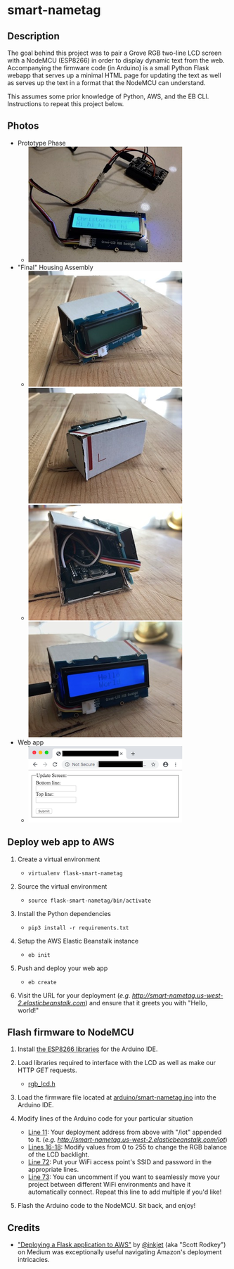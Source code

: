 # smart-nametag

## Description

The goal behind this project was to pair a Grove RGB two-line LCD screen with a NodeMCU (ESP8266) in order to display dynamic text from the web.  Accompanying the firmware code (in Arduino) is a small Python Flask webapp that serves up a minimal HTML page for updating the text as well as serves up the text in a format that the NodeMCU can understand.

This assumes some prior knowledge of Python, AWS, and the EB CLI.  Instructions to repeat this project below.

## Photos
- Prototype Phase
    - ![1](images/IMG_0448.jpg)
- "Final" Housing Assembly
    - ![2](images/IMG_0474.jpg) ![3](images/IMG_0476.jpg)
    - ![4](images/IMG_0478.jpg) ![5](images/IMG_0481.jpg)
- Web app
    - ![webapp](images/webapp.png)

## Deploy web app to AWS

1. Create a virtual environment
    - `virtualenv flask-smart-nametag`

2. Source the virtual environment
    - `source flask-smart-nametag/bin/activate`

3. Install the Python dependencies
    - `pip3 install -r requirements.txt`

4. Setup the AWS Elastic Beanstalk instance
    - `eb init`

5. Push and deploy your web app
    - `eb create`

6. Visit the URL for your deployment (*e.g. http://smart-nametag.us-west-2.elasticbeanstalk.com*) and ensure that it greets you with "Hello, world!"

## Flash firmware to NodeMCU

1. Install [the ESP8266 libraries](https://github.com/esp8266/Arduino) for the Arduino IDE.

2. Load libraries required to interface with the LCD as well as make our HTTP *GET* requests.
    - [rgb_lcd.h](https://github.com/Seeed-Studio/Grove_LCD_RGB_Backlight)

3. Load the firmware file located at [arduino/smart-nametag.ino](arduino/smart-nametag.ino) into the Arduino IDE.

4. Modify lines of the Arduino code for your particular situation
    - [Line 11](https://github.com/ckuzma/smart-nametag/blob/master/arduino/smart-nametag.ino#L11): Your deployment address from above with "/iot" appended to it.  (*e.g. http://smart-nametag.us-west-2.elasticbeanstalk.com/iot*)
    - [Lines 16-18](https://github.com/ckuzma/smart-nametag/blob/master/arduino/smart-nametag.ino#L16): Modify values from 0 to 255 to change the RGB balance of the LCD backlight.
    - [Line 72](https://github.com/ckuzma/smart-nametag/blob/master/arduino/smart-nametag.ino#L72): Put your WiFi access point's SSID and password in the appropriate lines.
    - [Line 73](https://github.com/ckuzma/smart-nametag/blob/master/arduino/smart-nametag.ino#L73): You can uncomment if you want to seamlessly move your project between different WiFi environments and have it automatically connect.  Repeat this line to add multiple if you'd like!

5. Flash the Arduino code to the NodeMCU.  Sit back, and enjoy!

## Credits

- ["Deploying a Flask application to AWS"](https://medium.com/@rodkey/deploying-a-flask-application-on-aws-a72daba6bb80) by [@inkjet](https://github.com/inkjet) (aka "Scott Rodkey") on Medium was exceptionally useful navigating Amazon's deployment intricacies.